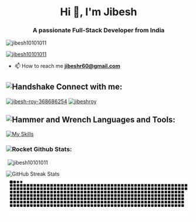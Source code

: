 <h1 align="center">Hi 👋, I'm Jibesh</h1>
<h3 align="center">A passionate Full-Stack Developer from India</h3>

<p align="left"> <img src="https://komarev.com/ghpvc/?username=jibesh10101011&label=Profile%20views&color=0e75b6&style=flat" alt="jibesh10101011" /> </p>

<p align="left"> <a href="https://github-profile-trophy.vercel.app/?username=jibesh10101011&theme=dracula"><img src="https://github-profile-trophy.vercel.app/?username=jibesh10101011&theme=dracula" alt="jibesh10101011" /></a> </p>

- 📫 How to reach me **jibeshr60@gmail.com**

## <img src="https://raw.githubusercontent.com/Tarikul-Islam-Anik/Animated-Fluent-Emojis/master/Emojis/Hand%20gestures/Handshake.png" alt="Handshake" width="25" height="25" /> **Connect with me:**  
<p align="left">
<a href="https://linkedin.com/in/jibesh-roy-368686254" target="blank"><img align="center" src="https://raw.githubusercontent.com/rahuldkjain/github-profile-readme-generator/master/src/images/icons/Social/linked-in-alt.svg" alt="jibesh-roy-368686254" height="30" width="40" /></a>
<a href="https://kaggle.com/jibeshroy" target="blank"><img align="center" src="https://raw.githubusercontent.com/rahuldkjain/github-profile-readme-generator/master/src/images/icons/Social/kaggle.svg" alt="jibeshroy" height="30" width="40" /></a>
</p>

## <img src="https://media2.giphy.com/media/QssGEmpkyEOhBCb7e1/giphy.gif?cid=ecf05e47a0n3gi1bfqntqmob8g9aid1oyj2wr3ds3mg700bl&rid=giphy.gif" alt="Hammer and Wrench" width="30" height="30" /> **Languages and Tools:**  
  
[![My Skills](https://skillicons.dev/icons?i=angular,ts,aws,django,docker,graphql,ai,js,kafka,go,nextjs,nginx,nodejs,express,fastapi,py,pytorch,tensorflow,react,redux,bash,c,cpp,dart,flask,git,grafana,kubernetes,linux,opencv,redis,mysql,postgres,mongodb,prisma,rust,electron,sqlite,tailwind,bootstrap)](https://skillicons.dev)

<h3 align="left"><img src="https://raw.githubusercontent.com/Tarikul-Islam-Anik/Animated-Fluent-Emojis/master/Emojis/Travel%20and%20places/Rocket.png" alt="Rocket" width="30" height="30" /> Github Stats:</h3>
<p>&nbsp;<img align="center" src="https://github-readme-stats.vercel.app/api?username=jibesh10101011&show_icons=true&locale=en&theme=synthwave" alt="jibesh10101011" /></p>
<img 
    src="https://github-readme-streak-stats.herokuapp.com/?user=Jibesh10101011&theme=highcontrast" 
    alt="GitHub Streak Stats" 
    border-radius:8px;">

   

<picture>
  <source media="(prefers-color-scheme: dark)" srcset="https://raw.githubusercontent.com/Jibesh10101011/Jibesh10101011/output/github-snake-dark.svg" />
  <source media="(prefers-color-scheme: light)" srcset="https://raw.githubusercontent.com/Jibesh10101011/Jibesh10101011/output/github-snake.svg" />
  <img alt="github-snake" src="https://raw.githubusercontent.com/Jibesh10101011/Jibesh10101011/output/github-snake.svg" />
</picture>
